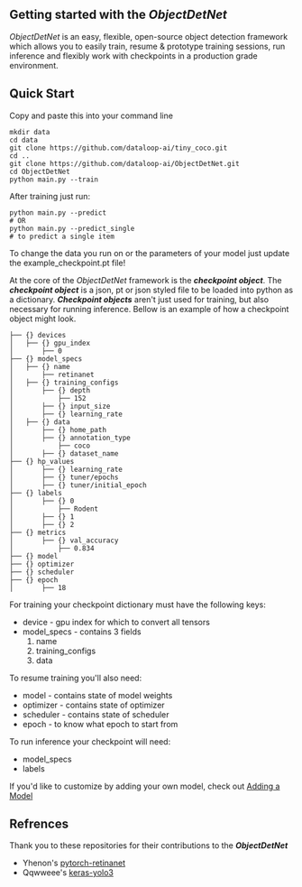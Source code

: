 ## Getting started with the ***ObjectDetNet***
*ObjectDetNet* is an easy, flexible, open-source object detection framework which allows you to easily train, resume & 
prototype training sessions, run inference and flexibly work with checkpoints in a production grade environment.

## Quick Start
Copy and paste this into your command line
```
mkdir data
cd data
git clone https://github.com/dataloop-ai/tiny_coco.git
cd ..
git clone https://github.com/dataloop-ai/ObjectDetNet.git
cd ObjectDetNet
python main.py --train
```
After training just run:
```
python main.py --predict 
# OR 
python main.py --predict_single
# to predict a single item
```

To change the data you run on or the parameters of your model just update the example_checkpoint.pt file!

At the core of the *ObjectDetNet* framework is the ***checkpoint object***. The ***checkpoint object*** is a json, 
pt or json styled file to be loaded into python as a dictionary. ***Checkpoint objects*** aren't just used for training, 
but also necessary for running inference. Bellow is an example of how a checkpoint object might look.
```
├── {} devices
│   ├── {} gpu_index
│       ├── 0
├── {} model_specs
│   ├── {} name
│       ├── retinanet
│   ├── {} training_configs
│       ├── {} depth
│           ├── 152
│       ├── {} input_size
│       ├── {} learning_rate
│   ├── {} data
│       ├── {} home_path
│       ├── {} annotation_type
│           ├── coco
│       ├── {} dataset_name
├── {} hp_values
│       ├── {} learning_rate
│       ├── {} tuner/epochs
│       ├── {} tuner/initial_epoch
├── {} labels
│       ├── {} 0
│           ├── Rodent
│       ├── {} 1
│       ├── {} 2
├── {} metrics
│       ├── {} val_accuracy
│           ├── 0.834
├── {} model
├── {} optimizer
├── {} scheduler
├── {} epoch
│       ├── 18
```
For training your checkpoint dictionary must have the following keys:
- device - gpu index for which to convert all tensors
- model_specs - contains 3 fields 
    1. name
    2. training_configs
    3. data

To resume training you'll also need:
- model - contains state of model weights
- optimizer - contains state of optimizer
- scheduler - contains state of scheduler
- epoch - to know what epoch to start from

To run inference your checkpoint will need:
- model_specs
- labels


If you'd like to customize by adding your own model, check out [Adding a Model](./ADDMODEL.md)

## Refrences
Thank you to these repositories for their contributions to the ***ObjectDetNet***

- Yhenon's [pytorch-retinanet](https://github.com/yhenon/pytorch-retinanet)
- Qqwweee's [keras-yolo3](https://github.com/qqwweee/keras-yolo3)